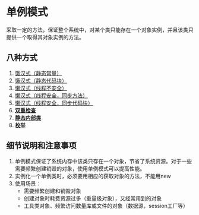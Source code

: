 # 单例模式

采取一定的方法，保证整个系统中，对某个类只能存在一个对象实例，并且该类只提供一个取得其对象实例的方法。

## 八种方式

1. [饿汉式（静态常量）](./type1/)
2. [饿汉式（静态代码块）](./type2/)
3. [懒汉式（线程不安全）](./type3/)
4. [懒汉式（线程安全，同步方法）](./type4/)
5. [懒汉式（线程安全，同步代码块）](./type5/)
6. **[双重检查](./type6/)**
7. **[静态内部类](./type7/)**
8. **[枚举](./type6/)**

## 细节说明和注意事项

1. 单例模式保证了系统内存中该类只存在一个对象，节省了系统资源。对于一些需要频繁创建销毁的对象，使用单例模式可以提高性能。
2. 实例化一个单例类时，必须要用相应的获取对象的方法，不能用new
3. 使用场景：
   * 需要频繁创建和销毁对象
   * 创建对象时耗费资源过多（重量级对象），又经常用到的对象
   * 工具类对象、频繁访问数量库或文件的对象（数据源，session工厂等）
